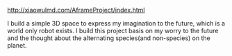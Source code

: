 http://xiaowulmd.com/AframeProject/index.html

I build a simple 3D space to express my imagination to the future, which is a world only robot exists. I build this project basis on my worry to the future and the thought about the alternating species(and non-species) on the planet.
